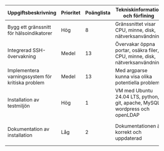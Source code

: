 | **Uppgiftsbeskrivning**  | **Prioritet** | **Poänglista** |**Tekniskinformation och förfining** | **Utmaningar** ||
|-------------------------------------------------------|---------------|------------------|--------------|---------------|------------------------------------------------------|
| Bygg ett gränssnitt för hälsoindikatorer    | Hög           | 8                            | Gränssnittet visar CPU, minne, disk, nätverksanvändning | Designbeslut|                    |
| Integrerad SSH-övervakning      | Medel           | 13                              | Övervakar öppna portar, osäkra filer, CPU, minne, disk, nätverksanvändning                   | Tidskrävande att implementera alla funktioner |
| Implementera varningssystem för kritiska problem      | Medel           | 13                                 | Med argparse kunna visa olika potentiella problem    | Skapa tester utifrån TDD                   |
| Installation av testmiljön                               | Hög            | 1                                    | VM med Ubuntu 24.04 LTS, python, git, apache, MySQL, wordpress och openLDAP| Konfigurerar allt på ett korrekt sätt                   |
| Dokumentation av installation                         | Låg            | 2                                    | Dokumentationen är korrekt och uppdaterad              | Formulera dokumentationen tydligt och pedagogiskt                   |



